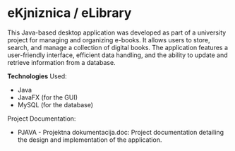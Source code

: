 # eKjniznica / eLibrary
This Java-based desktop application was developed as part of a university project for managing and organizing e-books. It allows users to store, search, and manage a collection of digital books. The application features a user-friendly interface, efficient data handling, and the ability to update and retrieve information from a database.

**Technologies** Used:
- Java
- JavaFX (for the GUI)
- MySQL (for the database)

Project Documentation:
- PJAVA - Projektna dokumentacija.doc: Project documentation detailing the design and implementation of the application.
